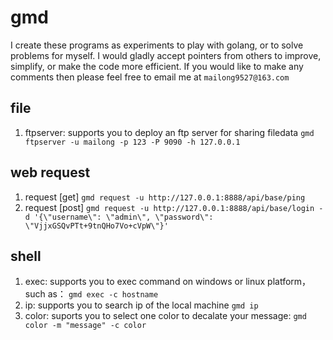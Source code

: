 # gmd
I create these  programs as experiments to play with golang, or to solve problems for myself. I would gladly accept pointers from others to improve, simplify, or make the code more efficient. If you would like to make any comments then please feel free to email me at `mailong9527@163.com`

## file
1. ftpserver: supports you to deploy an ftp server for sharing filedata
   `gmd ftpserver -u mailong -p 123 -P 9090 -h 127.0.0.1`


## web request
1. request [get]
   `gmd request -u http://127.0.0.1:8888/api/base/ping`
2. request [post]
   `gmd request -u http://127.0.0.1:8888/api/base/login -
   d '{\"username\": \"admin\", \"password\": \"VjjxGSQvPTt+9tnQHo7Vo+cVpW\"}'`

## shell
1. exec: supports you to exec command on windows or linux platform，such as：
   `gmd exec -c hostname`
2. ip: supports you to search ip of the local machine
   `gmd ip`
3. color: suports you to select one color to decalate your message:
   `gmd color -m "message" -c color`
